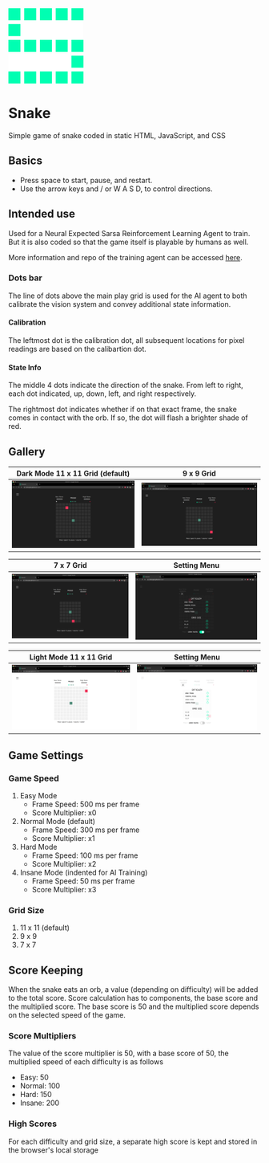 <img src='./img/icon.png' width='150'>
<br />

# Snake

Simple game of snake coded in static HTML, JavaScript, and CSS

## Basics

- Press space to start, pause, and restart.
- Use the arrow keys and / or W A S D, to control directions.

## Intended use

Used for a Neural Expected Sarsa Reinforcement Learning Agent to train. But it is also coded so that the game itself is playable by humans as well.

More information and repo of the training agent can be accessed <a href='https://github.com/lochungtin/snakeAI'>here</a>.

### Dots bar

The line of dots above the main play grid is used for the AI agent to both calibrate the vision system and convey additional state information. 

#### Calibration

The leftmost dot is the calibration dot, all subsequent locations for pixel readings are based on the calibartion dot.

#### State Info

The middle 4 dots indicate the direction of the snake. From left to right, each dot indicated, up, down, left, and right respectively.

The rightmost dot indicates whether if on that exact frame, the snake comes in contact with the orb. If so, the dot will flash a brighter shade of red.

## Gallery

|          Dark Mode 11 x 11 Grid (default)           |                     9 x 9 Grid                     |
| :-------------------------------------------------: | :------------------------------------------------: |
| <img src='./img/screenshots/d11.png' width='400' /> | <img src='./img/screenshots/d9.png' width='400' /> |

|                     7 x 7 Grid                     |                     Setting Menu                      |
| :------------------------------------------------: | :---------------------------------------------------: |
| <img src='./img/screenshots/d7.png' width='400' /> | <img src='./img/screenshots/dMenu.png' width='400' /> |

|               Light Mode 11 x 11 Grid               |                     Setting Menu                      |
| :-------------------------------------------------: | :---------------------------------------------------: |
| <img src='./img/screenshots/l11.png' width='400' /> | <img src='./img/screenshots/lMenu.png' width='400' /> |


## Game Settings

### Game Speed
1. Easy Mode
   - Frame Speed: 500 ms per frame
   - Score Multiplier: x0
2. Normal Mode (default)
   - Frame Speed: 300 ms per frame
   - Score Multiplier: x1
3. Hard Mode
   - Frame Speed: 100 ms per frame
   - Score Multiplier: x2
4. Insane Mode (indented for AI Training)
   - Frame Speed: 50 ms per frame
   - Score Multiplier: x3

### Grid Size
1. 11 x 11 (default)
2. 9 x 9
3. 7 x 7

## Score Keeping

When the snake eats an orb, a value (depending on difficulty) will be added to the total score. Score calculation has to components, the base score and the multiplied score. The base score is 50 and the multiplied score depends on the selected speed of the game.

### Score Multipliers
The value of the score multiplier is 50, with a base score of 50, the multiplied speed of each difficulty is as follows
- Easy: 50
- Normal: 100
- Hard: 150
- Insane: 200

### High Scores
For each difficulty and grid size, a separate high score is kept and stored in the browser's local storage
